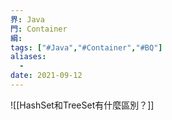 ```yaml
---
界: Java
門: Container
綱: 
tags: ["#Java","#Container","#BQ"]
aliases:
  - 
date: 2021-09-12
---
```

![[HashSet和TreeSet有什麼區別？]]